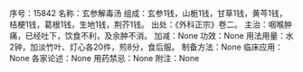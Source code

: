 序号：15842
名称：玄参解毒汤
组成：玄参1钱，山栀1钱，甘草1钱，黄芩1钱，桔梗1钱，葛根1钱，生地1钱，荆芥1钱。
出处：《外科正宗》卷二。
主治：咽喉肿痛，已经吐下，饮食不利，及余肿不消。
加减：None
功效：None
用法用量：水2钟，加淡竹叶、灯心各20件，煎8分，食后服。
制备方法：None
临床应用：None
各家论述：None
用药禁忌：None
附注：None
